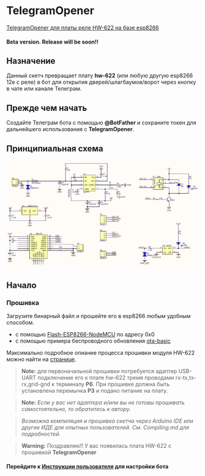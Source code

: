 # TelegramOpener
[TelegramOpener для платы реле HW-622 на базе esp8266](https://github.com/SergeyF11/TelegramOpener)

#### Beta version. Release will be soon!!

## Назначение
Данный скетч превращает плату **hw-622** (или любую другую esp8266 12e с реле) в бот для открытия дверей/шлагбаумов/ворот через кнопку в чате или канале Телеграм.

## Прежде чем начать
Создайте Телеграм бота с помощью **@BotFather** и сохраните токен для дальнейшего использования с **TelegramOpener**.

## Принципиальная схема
![circuit hw-622 board diagram](docs/wifi_relay_sch.jpg "Принципиальная схема")

## Начало
### Прошивка
Загрузите бинарный файл и прошейте его в esp8266 любым удобным способом.

- с помощью [Flash-ESP8266-NodeMCU](https://github.com/sreenathbs/Flash-ESP8266-NodeMCU) по адресу 0х0
- с помощью примера беспроводного обновления [ota-basic](https://github.com/esp8266-examples/ota-basic)

Максимально подробное опиание процесса прошивки модуля HW-622 можно найти на [странице](https://community.home-assistant.io/t/hw-622-board-setup-single-relay-single-input-opto-isolated-esp8266-esp-12f-3-80aud/391116).

>**Note:** для первоначальной прошивки потребуется адаптер USB-UART подключение его к плате hw-622 тремя проводами rx-tx,tx-rx,gnd-gnd к терминалу **P6**. При прошивке должна быть установлена перемычка **P3** и подано питание на плату.

>**Note:** *Если у вас нет адаптера и/или вы не готовы прошивать самостоятельно, то обратитесь к автору.*

>*Возможна компиляция и прошивка скетча через Arduino IDE или другие ИДЕ для опытных пользователей. См. Compiling.md для подробностей.*

>**Warning:** Поздравляю!! У вас появилась плата HW-622 с прошивкой **TelegramOpener**

#### Перейдите к [Инструкции пользователя](docs/UserGuide_rus.md) для настройки бота 
